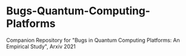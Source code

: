 # Bugs-Quantum-Computing-Platforms
Companion Repository for "Bugs in Quantum Computing Platforms: An Empirical Study", Arxiv 2021
